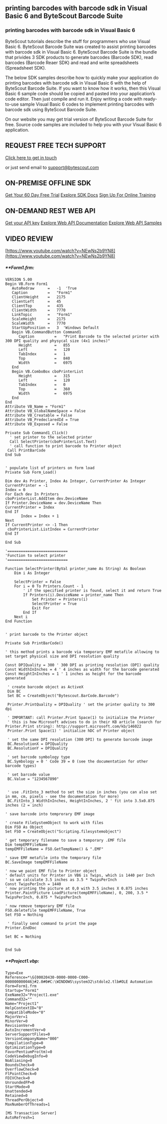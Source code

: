 ## printing barcodes with barcode sdk in Visual Basic 6 and ByteScout Barcode Suite

### printing barcodes with barcode sdk in Visual Basic 6

ByteScout tutorials describe the stuff for programmers who use Visual Basic 6. ByteScout Barcode Suite was created to assist printing barcodes with barcode sdk in Visual Basic 6. ByteScout Barcode Suite is the bundle that privides 3  SDK products to generate barcodes (Barcode SDK), read barcodes (Barcode Reaer SDK) and read and write spreadsheets (Spreadsheet SDK).

The below SDK samples describe how to quickly make your application do printing barcodes with barcode sdk in Visual Basic 6 with the help of ByteScout Barcode Suite. If you want to know how it works, then this Visual Basic 6 sample code should be copied and pasted into your application’s code editor. Then just compile and run it. Enjoy writing a code with ready-to-use sample Visual Basic 6 codes to implement printing barcodes with barcode sdk using ByteScout Barcode Suite.

On our website you may get trial version of ByteScout Barcode Suite for free. Source code samples are included to help you with your Visual Basic 6 application.

## REQUEST FREE TECH SUPPORT

[Click here to get in touch](https://bytescout.zendesk.com/hc/en-us/requests/new?subject=ByteScout%20Barcode%20Suite%20Question)

or just send email to [support@bytescout.com](mailto:support@bytescout.com?subject=ByteScout%20Barcode%20Suite%20Question) 

## ON-PREMISE OFFLINE SDK 

[Get Your 60 Day Free Trial](https://bytescout.com/download/web-installer?utm_source=github-readme)
[Explore SDK Docs](https://bytescout.com/documentation/index.html?utm_source=github-readme)
[Sign Up For Online Training](https://academy.bytescout.com/)


## ON-DEMAND REST WEB API

[Get your API key](https://pdf.co/documentation/api?utm_source=github-readme)
[Explore Web API Documentation](https://pdf.co/documentation/api?utm_source=github-readme)
[Explore Web API Samples](https://github.com/bytescout/ByteScout-SDK-SourceCode/tree/master/PDF.co%20Web%20API)

## VIDEO REVIEW

[https://www.youtube.com/watch?v=NEwNs2b9YN8](https://www.youtube.com/watch?v=NEwNs2b9YN8)




<!-- code block begin -->

##### ****Form1.frm:**
    
```
VERSION 5.00
Begin VB.Form Form1 
   AutoRedraw      =   -1  'True
   Caption         =   "Form1"
   ClientHeight    =   2175
   ClientLeft      =   45
   ClientTop       =   435
   ClientWidth     =   7770
   LinkTopic       =   "Form1"
   ScaleHeight     =   2175
   ScaleWidth      =   7770
   StartUpPosition =   3  'Windows Default
   Begin VB.CommandButton Command1 
      Caption         =   "Print Barcode to the selected printer with 300 DPI quality and physycal size (4x1 inches)"
      Height          =   855
      Left            =   120
      TabIndex        =   1
      Top             =   840
      Width           =   6975
   End
   Begin VB.ComboBox cboPrinterList 
      Height          =   315
      Left            =   120
      TabIndex        =   0
      Top             =   360
      Width           =   6975
   End
End
Attribute VB_Name = "Form1"
Attribute VB_GlobalNameSpace = False
Attribute VB_Creatable = False
Attribute VB_PredeclaredId = True
Attribute VB_Exposed = False

Private Sub Command1_Click()
  ' set printer to the selected printer
  Call SelectPrinter(cboPrinterList.Text)
  ' call function to print barcode to Printer object
 Call PrintBarCode
End Sub

 
' populate list of printers on form load
Private Sub Form_Load()

Dim dev As Printer, Index As Integer, CurrentPrinter As Integer
CurrentPrinter = -1
Index = 0
For Each dev In Printers
cboPrinterList.AddItem dev.DeviceName
If Printer.DeviceName = dev.DeviceName Then
CurrentPrinter = Index
End If
       Index = Index + 1
Next
If CurrentPrinter <> -1 Then
 cboPrinterList.ListIndex = CurrentPrinter
End If

End Sub
 
'===========================
'Function to select printer
'===========================

Function SelectPrinter(ByVal printer_name As String) As Boolean
    Dim i As Integer

    SelectPrinter = False
    For i = 0 To Printers.Count - 1
        ' if the specified printer is found, select it and return True
        If Printers(i).DeviceName = printer_name Then
            Set Printer = Printers(i)
            SelectPrinter = True
            Exit For
        End If
    Next i
End Function


' print barcode to the Printer object

Private Sub PrintBarCode()
 
' this method prints a barcode via temporary EMF metafile allowing to set target physical size and DPI resolution quality

Const DPIQuality = 300 ' 300 DPI as printing resolution (DPI) quality
Const WidthInInches = 4 ' 4 inches as width for the barcode generated
Const HeightInInches = 1 ' 1 inches as height for the barcode generated

 ' create barcode object as ActiveX
 Dim BC
 Set BC = CreateObject("Bytescout.BarCode.Barcode")

 Printer.PrintQuality = DPIQuality ' set the printer quality to 300 dpi

 ' IMPORTANT: call Printer.Print Space(1) to initialize the Printer
 ' this is how Microsoft advises to do in their KB article (search for Printer.Print string): http://support.microsoft.com/kb/146022
 Printer.Print Space(1) ' initialize hDC of Printer object
 
 ' set the same DPI resolution (300 DPI) to generate barcode image
 BC.ResolutionX = DPIQuality
 BC.ResolutionY = DPIQuality
 
 ' set barcode symbology type
 BC.Symbology = 0 ' Code 39 = 0 (see the documentation for other barcode types)
 
 ' set barcode value
 BC.Value = "1234567890"
 
 
 ' use .FitInto_3 method to set the size in inches (you can also set in mm, cm, pixels - see the documentation for more)
 BC.FitInto_3 WidthInInches, HeightInInches, 2 ' fit into 3.5x0.875 inches (2 = inch)
  
' save barcode into temprorary EMF image

' create FileSystemObject to work with files
Dim FSO As Object
Set FSO = CreateObject("Scripting.filesystemobject")

' get temporary filename to save a temporary .EMF file
Dim tempEMFFileName
tempEMFFileName = FSO.GetTempName() & ".EMF"

' save EMF metafile into the temporary file
BC.SaveImage tempEMFFileName

' now we paint EMF file to Printer object
' default units for Printer in VB6 is Twips, which is 1440 per Inch
' so we calculate 3.5 inches as 3.5 * TwipsPerInch
Const TwipsPerInch = 1440
' now printing the picture at 0,0 with 3.5 inches X 0.875 inches
Printer.PaintPicture LoadPicture(tempEMFFileName), 0, 200, 3.5 * TwipsPerInch, 0.875 * TwipsPerInch

' now remove temporary EMF file
FSO.deletefile tempEMFFileName, True
Set FSO = Nothing
 
 ' finally send command to print the page
Printer.EndDoc
 
Set BC = Nothing


End Sub

```

<!-- code block end -->    

<!-- code block begin -->

##### ****Project1.vbp:**
    
```
Type=Exe
Reference=*\G{00020430-0000-0000-C000-000000000046}#2.0#0#C:\WINDOWS\system32\stdole2.tlb#OLE Automation
Form=Form1.frm
Startup="Form1"
ExeName32="Project1.exe"
Command32=""
Name="Project1"
HelpContextID="0"
CompatibleMode="0"
MajorVer=1
MinorVer=0
RevisionVer=0
AutoIncrementVer=0
ServerSupportFiles=0
VersionCompanyName="000"
CompilationType=0
OptimizationType=0
FavorPentiumPro(tm)=0
CodeViewDebugInfo=0
NoAliasing=0
BoundsCheck=0
OverflowCheck=0
FlPointCheck=0
FDIVCheck=0
UnroundedFP=0
StartMode=0
Unattended=0
Retained=0
ThreadPerObject=0
MaxNumberOfThreads=1

[MS Transaction Server]
AutoRefresh=1

```

<!-- code block end -->